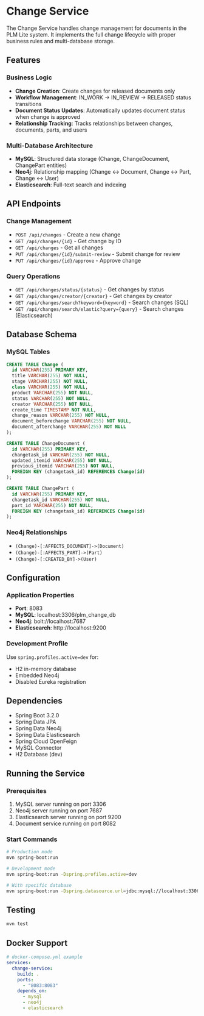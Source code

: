 # Change Service

The Change Service handles change management for documents in the PLM Lite system. It implements the full change lifecycle with proper business rules and multi-database storage.

## Features

### Business Logic
- **Change Creation**: Create changes for released documents only
- **Workflow Management**: IN_WORK → IN_REVIEW → RELEASED status transitions
- **Document Status Updates**: Automatically updates document status when change is approved
- **Relationship Tracking**: Tracks relationships between changes, documents, parts, and users

### Multi-Database Architecture
- **MySQL**: Structured data storage (Change, ChangeDocument, ChangePart entities)
- **Neo4j**: Relationship mapping (Change ↔ Document, Change ↔ Part, Change ↔ User)
- **Elasticsearch**: Full-text search and indexing

## API Endpoints

### Change Management
- `POST /api/changes` - Create a new change
- `GET /api/changes/{id}` - Get change by ID
- `GET /api/changes` - Get all changes
- `PUT /api/changes/{id}/submit-review` - Submit change for review
- `PUT /api/changes/{id}/approve` - Approve change

### Query Operations
- `GET /api/changes/status/{status}` - Get changes by status
- `GET /api/changes/creator/{creator}` - Get changes by creator
- `GET /api/changes/search?keyword={keyword}` - Search changes (SQL)
- `GET /api/changes/search/elastic?query={query}` - Search changes (Elasticsearch)

## Database Schema

### MySQL Tables
```sql
CREATE TABLE Change (
  id VARCHAR(255) PRIMARY KEY,
  title VARCHAR(255) NOT NULL,
  stage VARCHAR(255) NOT NULL,
  class VARCHAR(255) NOT NULL,
  product VARCHAR(255) NOT NULL,
  status VARCHAR(255) NOT NULL,
  creator VARCHAR(255) NOT NULL,
  create_time TIMESTAMP NOT NULL,
  change_reason VARCHAR(255) NOT NULL,
  document_beforechange VARCHAR(255) NOT NULL,
  document_afterchange VARCHAR(255) NOT NULL
);

CREATE TABLE ChangeDocument (
  id VARCHAR(255) PRIMARY KEY,
  changetask_id VARCHAR(255) NOT NULL,
  updated_itemid VARCHAR(255) NOT NULL,
  previous_itemid VARCHAR(255) NOT NULL,
  FOREIGN KEY (changetask_id) REFERENCES Change(id)
);

CREATE TABLE ChangePart (
  id VARCHAR(255) PRIMARY KEY,
  changetask_id VARCHAR(255) NOT NULL,
  part_id VARCHAR(255) NOT NULL,
  FOREIGN KEY (changetask_id) REFERENCES Change(id)
);
```

### Neo4j Relationships
- `(Change)-[:AFFECTS_DOCUMENT]->(Document)`
- `(Change)-[:AFFECTS_PART]->(Part)`
- `(Change)-[:CREATED_BY]->(User)`

## Configuration

### Application Properties
- **Port**: 8083
- **MySQL**: localhost:3306/plm_change_db
- **Neo4j**: bolt://localhost:7687
- **Elasticsearch**: http://localhost:9200

### Development Profile
Use `spring.profiles.active=dev` for:
- H2 in-memory database
- Embedded Neo4j
- Disabled Eureka registration

## Dependencies
- Spring Boot 3.2.0
- Spring Data JPA
- Spring Data Neo4j
- Spring Data Elasticsearch
- Spring Cloud OpenFeign
- MySQL Connector
- H2 Database (dev)

## Running the Service

### Prerequisites
1. MySQL server running on port 3306
2. Neo4j server running on port 7687
3. Elasticsearch server running on port 9200
4. Document service running on port 8082

### Start Commands
```bash
# Production mode
mvn spring-boot:run

# Development mode
mvn spring-boot:run -Dspring.profiles.active=dev

# With specific database
mvn spring-boot:run -Dspring.datasource.url=jdbc:mysql://localhost:3306/custom_db
```

## Testing
```bash
mvn test
```

## Docker Support
```yaml
# docker-compose.yml example
services:
  change-service:
    build: .
    ports:
      - "8083:8083"
    depends_on:
      - mysql
      - neo4j
      - elasticsearch
```